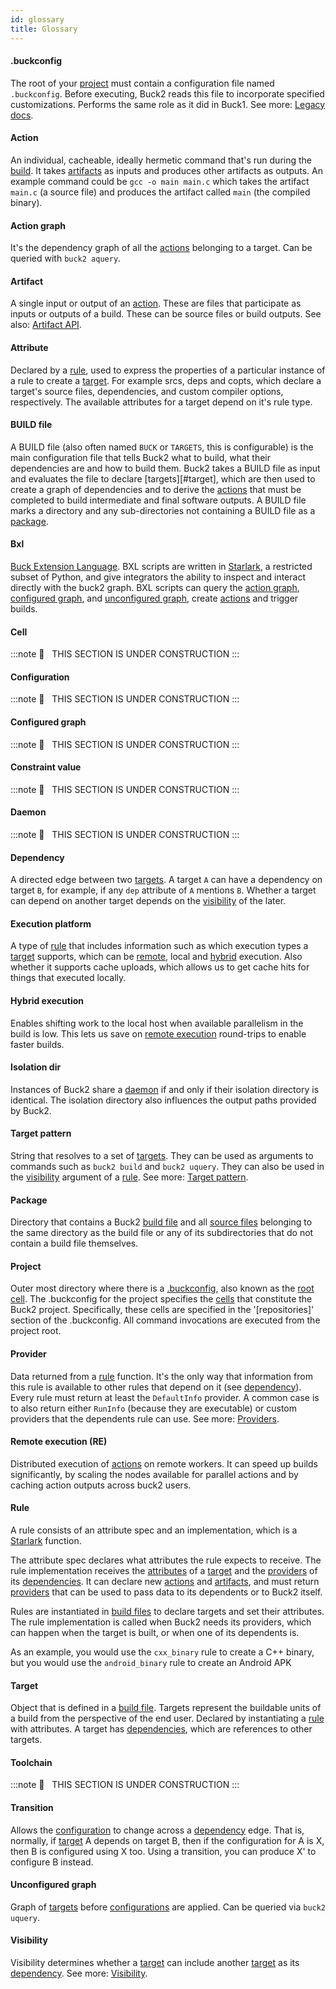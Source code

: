 ```yaml
---
id: glossary
title: Glossary
---
```


#### .buckconfig
The root of your [project](#project) must contain a configuration file named `.buckconfig`. Before executing, Buck2 reads this file to incorporate specified customizations. Performs the same role as it did in Buck1. See more: [Legacy docs](https://buck2.build/docs/legacy/files-and-directories/dot-buckconfig).

#### Action
An individual, cacheable, ideally hermetic command that's run during the [build](#build). It takes [artifacts](#artifact) as inputs and produces other artifacts as outputs. An example command could be `gcc -o main main.c` which takes the artifact `main.c` (a source file) and produces the artifact called `main` (the compiled binary).

#### Action graph
It's the dependency graph of all the [actions](#action) belonging to a target. Can be queried with `buck2 aquery`.

#### Artifact
A single input or output of an [action](#action). These are files that participate as inputs or outputs of a build. These can be source files or build outputs. See also: [Artifact API](https://buck2.build/docs/generated/native/Artifact/).

#### Attribute

Declared by a [rule](#rule), used to express the properties of a particular instance of a rule to create a [target](#target). For example srcs, deps and copts, which declare a target's source files, dependencies, and custom compiler options, respectively. The available attributes for a target depend on it's rule type.

#### BUILD file

A BUILD file (also often named `BUCK` or `TARGETS`, this is configurable) is the main configuration file that tells Buck2 what to build, what their dependencies are and how to build them. Buck2 takes a BUILD file as input and evaluates the file to declare [targets][#target], which are then used to create a graph of dependencies and to derive the [actions](#action) that must be completed to build intermediate and final software outputs. A BUILD file marks a directory and any sub-directories not containing a BUILD file as a [package](#package).


#### Bxl

[Buck Extension Language](https://buck2.build/docs/developers/bxl). BXL scripts are written in [Starlark](https://github.com/bazelbuild/starlark), a restricted subset of Python, and give integrators the ability to inspect and interact directly with the buck2 graph. BXL scripts can query the [action graph](#action-graph), [configured graph](#configured-graph), and [unconfigured graph](#unconfigured-graph), create [actions](#actions) and trigger builds.

#### Cell
:::note
🚧   THIS SECTION IS UNDER CONSTRUCTION
:::
#### Configuration
:::note
🚧   THIS SECTION IS UNDER CONSTRUCTION
:::
#### Configured graph
:::note
🚧   THIS SECTION IS UNDER CONSTRUCTION
:::
#### Constraint value
:::note
🚧   THIS SECTION IS UNDER CONSTRUCTION
:::
#### Daemon
:::note
🚧   THIS SECTION IS UNDER CONSTRUCTION
:::
#### Dependency

A directed edge between two [targets](#target). A target `A` can have a dependency on target `B`, for example, if any `dep` attribute of `A` mentions `B`. Whether a target can depend on another target depends on the [visibility](#visibility) of the later.

#### Execution platform

A type of [rule](#rule) that includes information such as which execution types a [target](#target) supports, which can be [remote](#remote-execution-re), local and [hybrid](#hybrid-execution) execution. Also whether it supports cache uploads, which allows us to get cache hits for things that executed locally.

#### Hybrid execution

Enables shifting work to the local host when available parallelism in the build is low. This lets us save on [remote execution](#remote-execution-re) round-trips to enable faster builds.

#### Isolation dir

Instances of Buck2 share a [daemon](#daemon) if and only if their isolation directory is identical. The isolation directory also influences the output paths provided by Buck2.

#### Target pattern

String that resolves to a set of [targets](#target). They can be used as arguments to commands such as `buck2 build` and `buck2 uquery`. They can also be used in the [visibility](#visibility) argument of a [rule](#rule). See more: [Target pattern](./target_pattern.md).

#### Package

Directory that contains a Buck2 [build file](#build-file) and all [source files](#source-file) belonging to the same directory as the build file or any of its subdirectories that do not contain a build file themselves.

#### Project

Outer most directory where there is a [.buckconfig](#buckconfig), also known as the [root cell](#cell). The .buckconfig for the project specifies the [cells](#cell) that constitute the Buck2 project. Specifically, these cells are specified in the '[repositories]' section of the .buckconfig. All command invocations are executed from the project root.

#### Provider

Data returned from a [rule](#rule) function. It's the only way that information from this rule is available to other rules that depend on it (see [dependency](#dependency)). Every rule must return at least the `DefaultInfo` provider. A common case is to also return either `RunInfo` (because they are executable) or custom providers that the dependents rule can use. See more: [Providers](https://buck2.build/docs/rule_authors/writing_rules/#providers).

#### Remote execution (RE)

Distributed execution of [actions](#action) on remote workers. It can speed up builds significantly, by scaling the nodes available for parallel actions and by caching action outputs across buck2 users.

#### Rule

A rule consists of an attribute spec and an implementation, which is a [Starlark](#starlark) function.

The attribute spec declares what attributes the rule expects to receive. The rule implementation receives the [attributes](#attribute) of a [target](#target) and the [providers](#provider) of its [dependencies](#dependency). It can declare new [actions](#action) and [artifacts](#artifact), and must return [providers](#provider) that can be used to pass data to its dependents or to Buck2 itself.

Rules are instantiated in [build files](#build-file) to declare targets and set their attributes. The rule implementation is called when Buck2 needs its providers, which can happen when the target is built, or when one of its dependents is.

As an example, you would use the `cxx_binary` rule to create a C++ binary, but you would use the `android_binary` rule to create an Android APK

#### Target

Object that is defined in a [build file](#build-file). Targets represent the buildable units of a build from the perspective of the end user. Declared by instantiating a [rule](#rule) with attributes. A target has [dependencies](#dependency), which are references to other targets.

#### Toolchain
:::note
🚧   THIS SECTION IS UNDER CONSTRUCTION
:::
#### Transition

Allows the [configuration](#configuration) to change across a [dependency](#dependency) edge. That is, normally,  if [target](#target) A depends on target B, then if the configuration for A is X, then B is configured using X too. Using a transition, you can produce X' to configure B instead.

#### Unconfigured graph

Graph of [targets](#target) before [configurations](#configuration) are applied. Can be queried via `buck2 uquery`.

#### Visibility

Visibility determines whether a [target](#target) can include another [target](#target) as its [dependency](#dependency). See more: [Visibility](./visibility.md).
